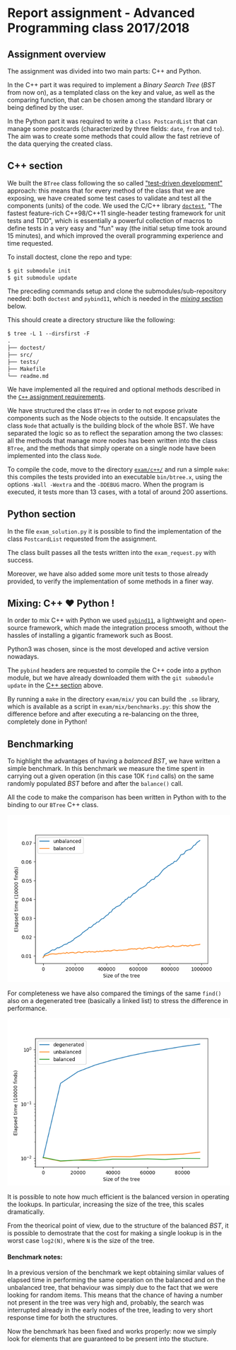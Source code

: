 # Report assignment - Advanced Programming class 2017/2018

## Assignment overview

The assignment was divided into two main parts: C++ and Python.

In the C++ part it was required to implement a *Binary Search Tree* (_BST_ from now on), as a templated class on the key and value, as well as the comparing function, that can be chosen among the standard library or being defined by the user.

In the Python part it was required to write a `class PostcardList` that can manage some postcards (characterized by three fields: `date`, `from` and `to`). The aim was to create some methods that could allow the fast retrieve of the data querying the created class.


## C++ section

We built the `BTree` class following the so called ["test-driven development"](https://en.wikipedia.org/wiki/Test-driven_development) approach: this means that for every method of the class that we are exposing, we have created some test cases to validate and test all the components (units) of the code. We used the C/C++ library [`doctest`](https://github.com/onqtam/doctest), "The fastest feature-rich C++98/C++11 single-header testing framework for unit tests and TDD", which is essentially a powerful collection of macros to define tests in a very easy and "fun" way (the initial setup time took around 15 minutes), and which improved the overall programming experience and time requested.

To install doctest, clone the repo and type:

    $ git submodule init
    $ git submodule update

The preceding commands setup and clone the submodules/sub-repository needed: both `doctest` and `pybind11`, which is needed in the [*mixing* section](#mixing-c-python) below.

This should create a directory structure like the following:

    $ tree -L 1 --dirsfirst -F
    .
    ├── doctest/
    ├── src/
    ├── tests/
    ├── Makefile
    └── readme.md


We have implemented all the required and optional methods described in the [`C++` assignment requirements](https://github.com/asartori86/advanced-programming/blob/master/exam/c++/readme.md).

We have structured the class `BTree` in order to not expose private components such as the Node objects to the outside. It encapsulates the class `Node` that actually is the building block of the whole BST.
We have separated the logic so as to reflect the separation among the two classes: all the methods that manage more nodes has been written into the class `BTree`, and the methods that simply operate on a single node have been implemented into the class `Node`.

To compile the code, move to the directory [`exam/c++/`](https://github.com/bebosudo/advanced-programming/blob/master/exam/c++/) and run a simple `make`: this compiles the tests provided into an executable `bin/btree.x`, using the options `-Wall -Wextra` and the `-DDEBUG` macro. When the program is executed, it tests more than 13 cases, with a total of around 200 assertions.


## Python section

In the file `exam_solution.py` it is possible to find the implementation of the class `PostcardList` requested from the assignment.

The class built passes all the tests written into the `exam_request.py` with success.

Moreover, we have also added some more unit tests to those already provided, to verify the implementation of some methods in a finer way.


## Mixing: C++ ♥ Python !

In order to mix C++ with Python we used [`pybind11`](https://github.com/pybind/pybind11/), a lightweight and open-source framework, which made the integration process smooth, without the hassles of installing a gigantic framework such as Boost.

Python3 was chosen, since is the most developed and active version nowadays.

The `pybind` headers are requested to compile the C++ code into a python module, but we have already downloaded them with the `git submodule update` in the [C++ section](#c-section) above.

By running a `make` in the directory `exam/mix/` you can build the `.so` library, which is available as a script in `exam/mix/benchmarks.py`: this show the difference before and after executing a re-balancing on the three, completely done in Python!


## Benchmarking

To highlight the advantages of having a _balanced_ _BST_, we have written a simple benchmark. In this benchmark we measure the time spent in carrying out a given operation (in this case 10K `find` calls) on the same randomly populated _BST_ before and after the `balance()` call.

All the code to make the comparison has been written in Python with to the binding to our `BTree` C++ class.

![benchmarking plot](https://github.com/bebosudo/advanced-programming/raw/master/exam/mix/benchmark.png "Find operation in a BST (balanced vs unbalanced)")

For completeness we have also compared the timings of the same `find()` also on a degenerated tree (basically a linked list) to stress the difference in performance.

![benchmarking plot 2](https://github.com/bebosudo/advanced-programming/raw/master/exam/mix/benchmark2.png "Find operation in a BST (degenerated vs balanced vs unbalanced)")

It is possible to note how much efficient is the balanced version in operating the lookups. In particular, increasing the size of the tree, this scales dramatically.

From the theorical point of view, due to the structure of the balanced _BST_, it is possible to demostrate that the cost for making a single lookup is in the worst case `log2(N)`, where `N` is the size of the tree.

#### Benchmark notes:

In a previous version of the benchmark we kept obtaining similar values of elapsed time in performing the same operation on the balanced and on the unbalanced tree, that behaviour was simply due to the fact that we were looking for random items. This means that the chance of having a number not present in the tree was very high and, probably, the search was interrupted already in the early nodes of the tree, leading to very short response time for both the structures.

Now the benchmark has been fixed and works properly: now we simply look for elements that are guaranteed to be present into the stucture.
